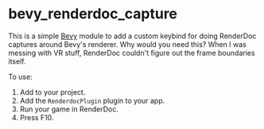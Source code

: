 # bevy_renderdoc_capture

This is a simple [Bevy](https://bevyengine.org/) module to add a custom keybind for doing RenderDoc captures around Bevy's renderer. Why would you need this? When I was messing with VR stuff, RenderDoc couldn't figure out the frame boundaries itself.

To use:

1. Add to your project.
2. Add the `RenderdocPlugin` plugin to your app.
3. Run your game in RenderDoc.
4. Press F10.

